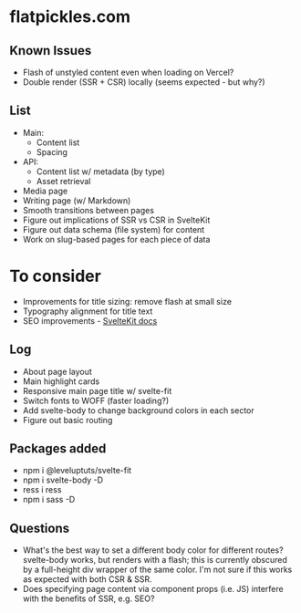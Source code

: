 # flatpickles.com

## Known Issues
* Flash of unstyled content even when loading on Vercel?
* Double render (SSR + CSR) locally (seems expected - but why?)

## List
* Main:
    * Content list
    * Spacing
* API:
    * Content list w/ metadata (by type)
    * Asset retrieval
* Media page
* Writing page (w/ Markdown)
* Smooth transitions between pages
* Figure out implications of SSR vs CSR in SvelteKit
* Figure out data schema (file system) for content
* Work on slug-based pages for each piece of data

# To consider
* Improvements for title sizing: remove flash at small size
* Typography alignment for title text
* SEO improvements - [SvelteKit docs](https://kit.svelte.dev/docs/seo)

## Log
* About page layout
* Main highlight cards
* Responsive main page title w/ svelte-fit
* Switch fonts to WOFF (faster loading?)
* Add svelte-body to change background colors in each sector
* Figure out basic routing

## Packages added
* npm i @leveluptuts/svelte-fit
* npm i svelte-body -D
* ress i ress
* npm i sass -D

## Questions
* What's the best way to set a different body color for different routes? svelte-body works, but renders with a flash; this is currently obscured by a full-height div wrapper of the same color. I'm not sure if this works as expected with both CSR & SSR.
* Does specifying page content via component props (i.e. JS) interfere with the benefits of SSR, e.g. SEO?